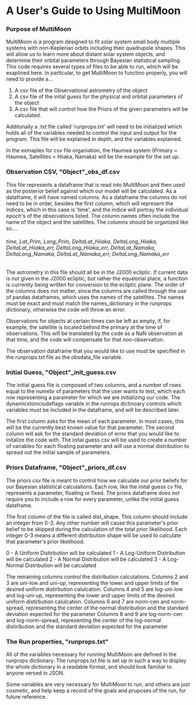 # A User's Guide to Using MultiMoon

### Purpose of MultiMoon

MultiMoon is a program designed to fit solar system small body multiple systems with non-Keplerian orbits including their quadrupole shapes. This will allow us to learn more about distant solar system objects, and determine their orbital parameters through Bayesian statistical sampling. 
This code requires several types of files to be able to run, which will be exaplined here. In particular, to get MultiMoon to functino properly, you will need to provide a...
1) A csv file of the Observational astrometry of the object
2) A csv file of the inital guess for the physical and orbital parameters of the object
3) A csv file that will control how the Priors of the given parameters will be calculated.

Additonally a .txt file called 'runprops.txt' will need to be initialized which holds all of the variables needed to control the input and output for the program. This file will be explained in depth, and the variables explained. 

In the exmaples for csv file organiation, the Haumea system (Primary = Haumea, Satellites = Hiiaka, Namaka) will be the example for the set up. 



### Observation CSV,  "Object"_obs_df.csv

This file represents a dataframe that is read into MultiMoon and then used as the posterior belief against which our model will be calculated. As a dataframe, it will have named columns. As a dataframe the columns do not need to be in order, besides the first column, which will represent the indices, which in this case is 'time', and the indice will portray the individual epoch's of the observations listed. The column names often include the name of the object and the satellites. The columns should be organized like so....

###### time, Lat_Prim, Long_Prim, DeltaLat_Hiiaka, DeltaLong_Hiiaka, DeltaLat_Hiiaka_err, DeltaLong_Hiiaka_err, DeltaLat_Namaka, DeltaLong_Namaka, DeltaLat_Namaka_err, DeltaLong_Namaka_err

The astrometry in this file should all be in the J2000 ecliptic. If current data is not given in the J2000 ecliptic, but rather the equatorial place, a function is currently being written for conversion to the ecliptic plane. The order of the columns does not matter, since the columns are called through the use of pandas dataframes, which uses the names of the satellites. The names must be exact and must match the names_dictionary in the runprops dictionary, otherwise the code will throw an error.

Observations for objects at certain times can be left as empty, if, for example, the satellite is located behind the primary at the time of observations. This will be translated by the code as a NaN observation at that time, and the code will compensate for that non-observation.

The observation dataframe that you would like to use must be specified in the runprops.txt file as the obsdata_file variable.

### Initial Guess, "Object"_init_guess.csv

The initial guess file is composed of two columns, and a number of rows equal to the numebr of parameters that the user wants to test, which each row representing a parameter for which we are initializing our code. The dynamicstoincludeflags variable in the runrops dictinoary controls which variables must be included in the dataframe, and will be described later. 

The first column asks for the mean of each parameter. In most cases, this will be the currently best known value for that parameter. The second column will ask for the standard deviation of error that you would like to initalize the code with. The inital guess csv will be used to create a number of variables for each floating parameter and will use a normal distribution to spread out the initial sample of parameters.  


### Priors Dataframe, "Object"_priors_df.csv

The priors csv file is meant to control how we calculate our prior beliefs for our Bayesian statistical calculations. Each row, like the inital guess cv file, represents a parameter, floating or fixed. The priors dataframe does not require you to include a row for every parameter, unlike the initial guess dataframe. 

The first column of the file is called dist_shape. This column should include an integer from 0-3. Any other number will cause this parameter's prior belief to be skipped during the calculation of the total prior likelihood. Each integer 0-3 means a different distribution shape will be used to calculate that parameter's prior likelihood.

0 - A Uniform Distirbution will be calculated
1 - A Log-Uniform Distribution will be calculated
2 - A Normal Distribution will be calculated
3 - A Log-Normal Distribution will be calculated

The remaining columns control the distribution calculations. 
Columns 2 and 3 are uni-low and uni-up, representing the lower and upper limits of the desired uniform distirbution calulcation.
Columns 4 and 5 are log-uni-low and log-uni-up, representing the lower and upper limits of the desired uniform distirbution calulcation.
Columns 6 and 7 are norm-cen and norm-spread, representing the center of the normal distiribution and the standard deviation expected for the parameter
Columns 8 and 9 are log-norm-cen and log-norm-spread, representing the center of the log-normal distiribution and the standard deviation expected for the parameter


### The Run properties, "runprops.txt"

All of the variables necessary for running MultiMoon are defined in the runprops dictionary. The runprops.txt file is set up in such a way to display the whole dictionary in a readable format, and should look familiar to anyone versed in JSON.

Some variables are very necessary for MultiMoon to run, and others are just cosmetic, and help keep a record of the goals and pruposes of the run, for future reference. 
